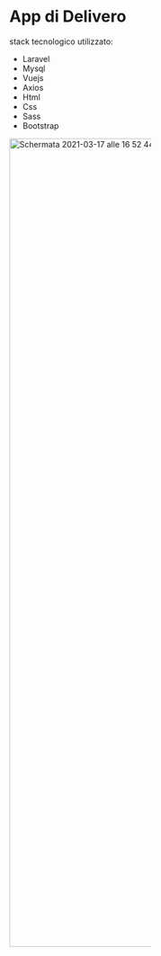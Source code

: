 <h1>App di Delivero</h1>
  <p>stack tecnologico utilizzato:</p>
  <ul>
    <li>Laravel</li>
    <li>Mysql</li>
    <li>Vuejs</li>
    <li>Axios</li>
    <li>Html</li>
    <li>Css</li>
    <li>Sass</li>
    <li>Bootstrap</li>
  </ul>
   
   
   <div class="container">
    <div class="row">
        <div class="col-lg-4" style="width: 50%;">
          <img width="1438" alt="Schermata 2021-03-17 alle 16 52 44" src="https://user-images.githubusercontent.com/45883138/111500641-7f684d80-8744-11eb-98dd-60992e53c221.png">
      </div>
    </div>
</div>

